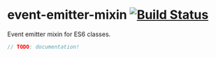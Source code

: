 # event-emitter-mixin [![Build Status](https://travis-ci.org/mvila/event-emitter-mixin.svg?branch=master)](https://travis-ci.org/mvila/event-emitter-mixin)

Event emitter mixin for ES6 classes.

```js
// TODO: documentation!
```

